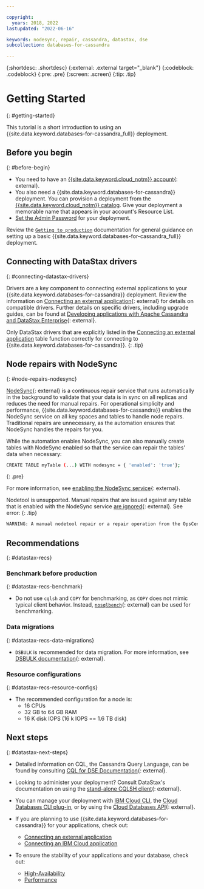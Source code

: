 ```yaml
---

copyright:
  years: 2018, 2022
lastupdated: "2022-06-16"

keywords: nodesync, repair, cassandra, datastax, dse
subcollection: databases-for-cassandra

---
```


{:shortdesc: .shortdesc}
{:external: .external target="_blank"}
{:codeblock: .codeblock}
{:pre: .pre}
{:screen: .screen}
{:tip: .tip}


# Getting Started
{: #getting-started}

This tutorial is a short introduction to using an {{site.data.keyword.databases-for-cassandra_full}} deployment. 

## Before you begin
{: #before-begin}

- You need to have an [{{site.data.keyword.cloud_notm}} account](https://cloud.ibm.com/registration){: external}.
- You also need a {{site.data.keyword.databases-for-cassandra}} deployment. You can provision a deployment from the [{{site.data.keyword.cloud_notm}} catalog](https://cloud.ibm.com/catalog/services/databases-for-cassandra). Give your deployment a memorable name that appears in your account's Resource List.
- [Set the Admin Password](/docs/databases-for-cassandra?topic=databases-for-cassandra-admin-password) for your deployment.

Review the [`Getting to production`](/docs/cloud-databases?topic=cloud-databases-best-practices) documentation for general guidance on setting up a basic {{site.data.keyword.databases-for-cassandra_full}} deployment.

## Connecting with DataStax drivers
{: #connecting-datastax-drivers}

Drivers are a key component to connecting external applications to your {{site.data.keyword.databases-for-cassandra}} deployment. Review the information on [Connecting an external application](/docs/databases-for-cassandra?topic=databases-for-cassandra-external-app){: external} for details on compatible drivers. Further details on specific drivers, including upgrade guides, can be found at [Developing applications with Apache Cassandra and DataStax Enterprise](https://docs.datastax.com/en/devapp/doc/devapp/aboutDrivers.html){: external}. 
 
Only DataStax drivers that are explicitly listed in the [Connecting an external application](/docs/databases-for-cassandra?topic=databases-for-cassandra-external-app) table function correctly for connecting to {{site.data.keyword.databases-for-cassandra}}.
{: .tip} 

## Node repairs with NodeSync
{: #node-repairs-nodesync}

[NodeSync](https://docs.datastax.com/en/dse/6.7/dse-admin/datastax_enterprise/config/aboutNodesync.html){: external} is a continuous repair service that runs automatically in the background to validate that your data is in sync on all replicas and reduces the need for manual repairs. For operational simplicity and performance, {{site.data.keyword.databases-for-cassandra}} enables the NodeSync service on all key spaces and tables to handle node repairs. Traditional repairs are unnecessary, as the automation ensures that NodeSync handles the repairs for you.  

While the automation enables NodeSync, you can also manually create tables with NodeSync enabled so that the service can repair the tables' data when necessary: 
```sh
CREATE TABLE myTable (...) WITH nodesync = { 'enabled': 'true'};
```
{: .pre}


For more information, see [enabling the NodeSync service](https://docs.datastax.com/en/dse/6.7/dse-admin/datastax_enterprise/config/enablingNodesync.html){: external}.  

Nodetool is unsupported. Manual repairs that are issued against any table that is enabled with the NodeSync service [are ignored](https://docs.datastax.com/en/opscenter/6.5/opsc/online_help/services/opscNodeSyncService.html#NodeSyncServiceversusRepairService){: external}. See error:
{: .tip}

```sh
WARNING: A manual nodetool repair or a repair operation from the OpsCenter node administration menu fails to run if a NodeSync-enabled table is targeted.
```

## Recommendations
{: #datastax-recs}

### Benchmark before production
{: #datastax-recs-benchmark}

- Do not use `cqlsh` and `COPY` for benchmarking, as `COPY` does not mimic typical client behavior. Instead, [`nosqlbench`](https://github.com/nosqlbench/nosqlbench){: external} can be used for benchmarking. 

### Data migrations
{: #datastax-recs-data-migrations}

- `DSBULK` is recommended for data migration. For more information, see [DSBULK documentation](https://docs.datastax.com/en/dsbulk/doc/dsbulk/reference/dsbulkCmd.html){: external}. 

### Resource configurations
{: #datastax-recs-resource-configs}

- The recommended configuration for a node is: 
    - 16 CPUs 
    - 32 GB to 64 GB RAM 
    - 16 K disk IOPS (16 k IOPS == 1.6 TB disk)


## Next steps
{: #datastax-next-steps}

* Detailed information on CQL, the Cassandra Query Language, can be found by consulting [CQL for DSE Documentation](https://docs.datastax.com/en/dse/6.0/cql/){: external}. 

* Looking to administer your deployment? Consult DataStax's documentation on using the [stand-alone CQLSH client](https://docs.datastax.com/en/astra/docs/connecting-to-databases-using-standalone-cqlsh.html){: external}. 

* You can manage your deployment with [IBM Cloud CLI](/docs/cli?topic=cli-install-ibmcloud-cli), the [Cloud Databases CLI plug-in](/docs/databases-cli-plugin?topic=databases-cli-plugin-cdb-reference), or by using the [Cloud Databases API](https://cloud.ibm.com/apidocs/cloud-databases-api){: external}.

* If you are planning to use {{site.data.keyword.databases-for-cassandra}} for your applications, check out:
   - [Connecting an external application](/docs/databases-for-cassandra?topic=databases-for-cassandra-external-app)
   - [Connecting an IBM Cloud application](/docs/databases-for-cassandra?topic=databases-for-cassandra-ibmcloud-app)

* To ensure the stability of your applications and your database, check out:
   - [High-Availability](/docs/databases-for-cassandra?topic=databases-for-cassandra-high-availability)
   - [Performance](/docs/databases-for-cassandra?topic=databases-for-cassandra-performance)
